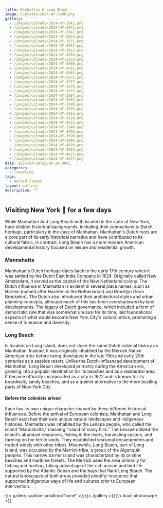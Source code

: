 ```yaml
---
title: Manhattan & Long Beach
image: /uploads/2024-NY-3996.png
gallery:
  - /images/uploads/2024-NY-3842.png
  - /images/uploads/2024-NY-3845.png
  - /images/uploads/2024-NY-3847.png
  - /images/uploads/2024-NY-3849.png
  - /images/uploads/2024-NY-3851.png
  - /images/uploads/2024-NY-3852.png
  - /images/uploads/2024-NY-3853.png
  - /images/uploads/2024-NY-3856.png
  - /images/uploads/2024-NY-3858.png
  - /images/uploads/2024-NY-3860.png
  - /images/uploads/2024-NY-3862.png
  - /images/uploads/2024-NY-3865.png
  - /images/uploads/2024-NY-3875.png
  - /images/uploads/2024-NY-3877.png
  - /images/uploads/2024-NY-3878.png
  - /images/uploads/2024-NY-3879.png
  - /images/uploads/2024-NY-3884.png
  - /images/uploads/2024-NY-3887.png
  - /images/uploads/2024-NY-3899.png
  - /images/uploads/2024-NY-3905.png
  - /images/uploads/2024-NY-3916.png
  - /images/uploads/2024-NY-3920.png
  - /images/uploads/2024-NY-3921.png
  - /images/uploads/2024-NY-3940.png
  - /images/uploads/2024-NY-3946.png
  - /images/uploads/2024-NY-3990.png
  - /images/uploads/2024-NY-3996.png
  - /images/uploads/2024-NY-4009.png
  - /images/uploads/2024-NY-4019.png
  - /images/uploads/2024-NY-4025.png
  - /images/uploads/2024-NY-4027.png
date: 2024-04-09T20:46:34.000Z
categories:
  - Traveling
tags:
  - United States
layout: gallery
description: ""
---
```


## Visiting New York 🗽 for a few days

While Manhattan And Long Beach both located in the state of New York, have distinct historical backgrounds, including their connections to Dutch heritage, particularly in the case of Manhattan. Manhattan's Dutch roots are a core part of its early historical narrative and have contributed to its cultural fabric. In contrast, Long Beach has a more modern American developmental history focused on leisure and residential growth. 

### Mannahatta

Manhattan's Dutch heritage dates back to the early 17th century when it was settled by the Dutch East India Company in 1624. Originally called New Amsterdam, it served as the capital of the New Netherland colony. The Dutch influence in Manhattan is evident in several place names, such as Harlem (named after Haarlem in the Netherlands) and Brooklyn (from Breukelen). The Dutch also introduced their architectural styles and urban planning concepts, although much of this has been overshadowed by later developments. The legacy of Dutch governance, which included a form of democratic rule that was somewhat unusual for its time, laid foundational aspects of what would become New York City's cultural ethos, promoting a sense of tolerance and diversity.

### Long Beach

Is located on Long Island, does not share the same Dutch colonial history as Manhattan. Instead, it was originally inhabited by the Merrick Native American tribe before being developed in the late 19th and early 20th centuries as a seaside resort. Unlike the Dutch-influenced development of Manhattan, Long Beach developed primarily during the American era, growing into a popular destination for its beaches and as a residential area. It became officially incorporated as a city in 1922 and is known for its boardwalk, sandy beaches, and as a quieter alternative to the more bustling parts of New York City.

#### Before the colonists arived

Each has its own unique character shaped by these different historical influences. Before the arrival of European colonists, Manhattan and Long Beach each had their own unique natural landscapes and indigenous histories. Manhattan was inhabited by the Lenape people, who called the island "Mannahatta," meaning "island of many hills." The Lenape utilized the island's abundant resources, fishing in the rivers, harvesting oysters, and farming on the fertile lands. They established seasonal encampments and traded widely with other tribes. Meanwhile, Long Beach, part of Long Island, was occupied by the Merrick tribe, a group of the Algonquin peoples. This narrow barrier island was characterized by its pristine beaches and maritime forests. The Merrick used the area primarily for fishing and hunting, taking advantage of the rich marine and bird life supported by the Atlantic Ocean and the bays that flank Long Beach. The natural landscapes of both areas provided plentiful resources that supported indigenous ways of life and cultures prior to European intervention.

{{< gallery caption-position="none" >}}{{< /gallery >}}{{< load-photoswipe >}}
